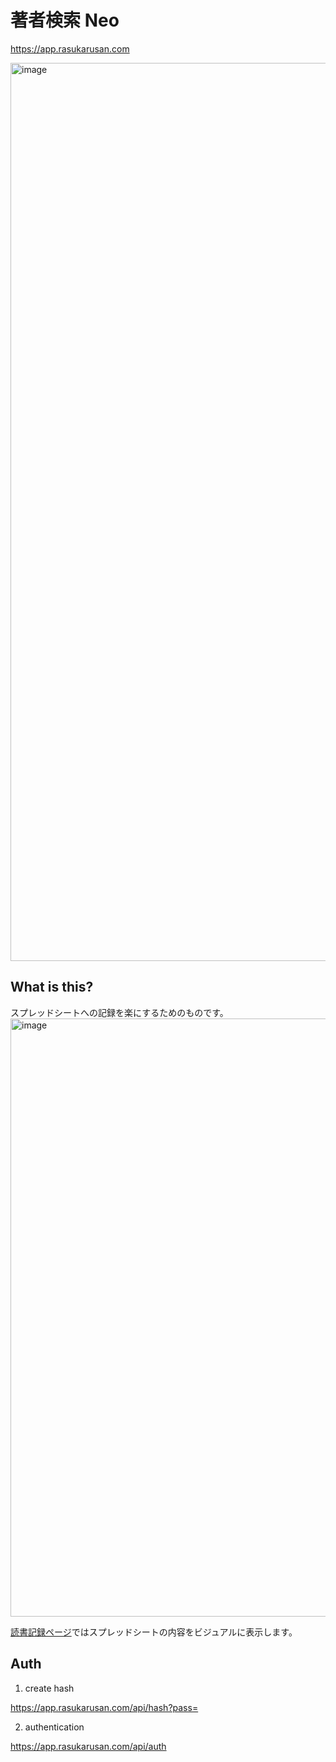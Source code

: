 # 著者検索 Neo

https://app.rasukarusan.com

<img width="1437" alt="image" src="https://user-images.githubusercontent.com/17779386/174613267-fca6e902-a39e-4774-aca5-3696c72aaec1.png">

## What is this?

スプレッドシートへの記録を楽にするためのものです。
<img width="957" alt="image" src="https://user-images.githubusercontent.com/17779386/178728788-8395242c-dee1-4338-babd-20d04855ed97.png">

[読書記録ページ](https://app.rasukarusan.com/sheet)ではスプレッドシートの内容をビジュアルに表示します。

## Auth

1. create hash

https://app.rasukarusan.com/api/hash?pass=

2. authentication

https://app.rasukarusan.com/api/auth
